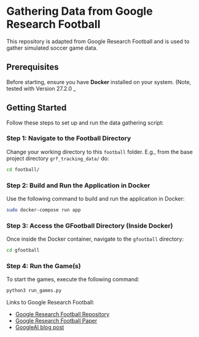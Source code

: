 # Gathering Data from Google Research Football

This repository is adapted from Google Research Football and is used to gather simulated soccer game data.


## Prerequisites

Before starting, ensure you have **Docker** installed on your system. (Note, tested with Version 27.2.0 _

## Getting Started

Follow these steps to set up and run the data gathering script:


### Step 1: Navigate to the Football Directory

Change your working directory to this `football` folder. E.g., from the base project directory `grf_tracking_data/` do:

```bash
cd football/
```

### Step 2: Build and Run the Application in Docker

Use the following command to build and run the application in Docker:

```bash
sudo docker-compose run app
```

### Step 3: Access the GFootball Directory (Inside Docker)

Once inside the Docker container, navigate to the `gfootball` directory:

```bash
cd gfootball
```

### Step 4: Run the Game(s)

To start the games, execute the following command:

```bash
python3 run_games.py
```


Links to Google Research Football:

* [Google Research Football Repository](https://github.com/google-research/football)
* [Google Research Football Paper](https://arxiv.org/abs/1907.11180)
* [GoogleAI blog post](https://ai.googleblog.com/2019/06/introducing-google-research-football.html)


